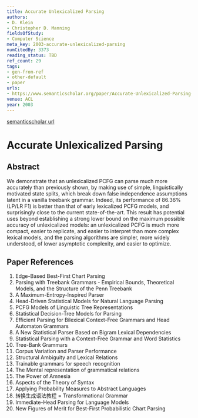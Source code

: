 ```yaml
---
title: Accurate Unlexicalized Parsing
authors:
- D. Klein
- Christopher D. Manning
fieldsOfStudy:
- Computer Science
meta_key: 2003-accurate-unlexicalized-parsing
numCitedBy: 3373
reading_status: TBD
ref_count: 29
tags:
- gen-from-ref
- other-default
- paper
urls:
- https://www.semanticscholar.org/paper/Accurate-Unlexicalized-Parsing-Klein-Manning/a600850ac0120cb09a0b7de7da80bb6a7a76de06?sort=total-citations
venue: ACL
year: 2003
---
```


[semanticscholar url](https://www.semanticscholar.org/paper/Accurate-Unlexicalized-Parsing-Klein-Manning/a600850ac0120cb09a0b7de7da80bb6a7a76de06?sort=total-citations)

# Accurate Unlexicalized Parsing

## Abstract

We demonstrate that an unlexicalized PCFG can parse much more accurately than previously shown, by making use of simple, linguistically motivated state splits, which break down false independence assumptions latent in a vanilla treebank grammar. Indeed, its performance of 86.36% (LP/LR F1) is better than that of early lexicalized PCFG models, and surprisingly close to the current state-of-the-art. This result has potential uses beyond establishing a strong lower bound on the maximum possible accuracy of unlexicalized models: an unlexicalized PCFG is much more compact, easier to replicate, and easier to interpret than more complex lexical models, and the parsing algorithms are simpler, more widely understood, of lower asymptotic complexity, and easier to optimize.

## Paper References

1. Edge-Based Best-First Chart Parsing
2. Parsing with Treebank Grammars - Empirical Bounds, Theoretical Models, and the Structure of the Penn Treebank
3. A Maximum-Entropy-Inspired Parser
4. Head-Driven Statistical Models for Natural Language Parsing
5. PCFG Models of Linguistic Tree Representations
6. Statistical Decision-Tree Models for Parsing
7. Efficient Parsing for Bilexical Context-Free Grammars and Head Automaton Grammars
8. A New Statistical Parser Based on Bigram Lexical Dependencies
9. Statistical Parsing with a Context-Free Grammar and Word Statistics
10. Tree-Bank Grammars
11. Corpus Variation and Parser Performance
12. Structural Ambiguity and Lexical Relations
13. Trainable grammars for speech recognition
14. The Mental representation of grammatical relations
15. The Power of Amnesia
16. Aspects of the Theory of Syntax
17. Applying Probability Measures to Abstract Languages
18. 转换生成语法教程 = Transformational Grammar
19. Immediate-Head Parsing for Language Models
20. New Figures of Merit for Best-First Probabilistic Chart Parsing
